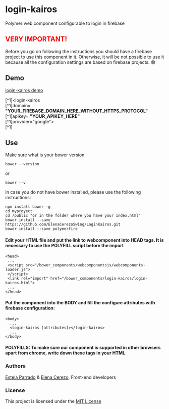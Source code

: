 # login-kairos

Polymer web component configurable to login in firebase

## <font color=red>VERY IMPORTANT!</font>
Before you go on following the instructions you should have a firebase project to use this component in it. Otherwise, it will be not possible to use it because all the configuration settings are based on firebase projects. :sweat_smile:

## Demo
[login-kairos demo ](https://jsfiddle.net/eparrado/r4q8oa2L/)

 [^1]<login-kairos   
   [^1]domain= **"YOUR_FIREBASE_DOMAIN_HERE_WITHOUT_HTTPS_PROTOCOL"**   
   [^1]apikey= **"YOUR_APIKEY_HERE"**  
   [^1]provider="google">  
[^1]</login-kairos>
   
## Use

Make sure what is your bower version
      
    bower --version 
 or 
 
    bower --v

In case you do not have bower installed, please use the following instructions:

    npm install bower -g
    cd myproyect
    cd /public "or in the folder where you have your index.html"
    bower install --save https://github.com/ElenaCerezoSwing/LoginKairos.git
    bower install --save polymerfire
    
    
#### Edit your HTML file and put the link to webcomponent into HEAD tags. It is necessary to use the POLYFILL script before the import

    <head>
     ...    
     <script src="/bower_components/webcomponentsjs/webcomponents-loader.js">
     </script>
     <link rel="import" href="/bower_components/login-kairos/login-kairos.html">
     ...
    </head>
    
#### Put the component into the BODY and fill the configure attributes with firebase configuration:

    <body>
      ...
      <login-kairos [attributes]></login-kairos>
      ...
    </body>
    
#### POLYFILLS: To make sure our component is supported in other browsers apart from chrome, write down these tags in your HTML


### Authors
[Estela Parrado](https://github.com/Eparrado) & [Elena Cerezo](https://github.com/ElenaCerezoSwing), Front-end developers  

### License
This project is licensed under the [MIT License](https://github.com/ElenaCerezoSwing/LoginKairos/blob/master/LICENSE)


 
 
 
 
 
 
